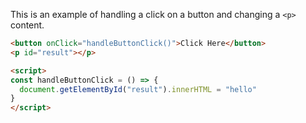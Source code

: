 This is an example of handling a click on a button and changing a `<p>` content.

```html
<button onClick="handleButtonClick()">Click Here</button>
<p id="result"></p>

<script>
const handleButtonClick = () => {
  document.getElementById("result").innerHTML = "hello"
}
</script>
```

